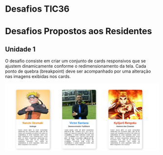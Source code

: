 
# Desafios TIC36

# Desafios Propostos aos Residentes

## Unidade 1

O desafio consiste em criar um conjunto de cards responsivos que se ajustem dinamicamente conforme o redimensionamento da tela. Cada ponto de quebra (breakpoint) deve ser acompanhado por uma alteração nas imagens exibidas nos cards.

![Exemplo da resolução do desafio](https://raw.githubusercontent.com/VictorSantana100/tutoria-tic36-desafios/desafio-unidade-1/img/grupo-cards.png)
